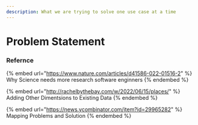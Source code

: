 ```yaml
---
description: What we are trying to solve one use case at a time
---
```


# Problem Statement











### Refernce

{% embed url="https://www.nature.com/articles/d41586-022-01516-2" %}
Why Science needs more research software enginners
{% endembed %}

{% embed url="http://rachelbythebay.com/w/2022/06/15/places/" %}
Adding Other Dimentsions to Existing Data
{% endembed %}

{% embed url="https://news.ycombinator.com/item?id=29965282" %}
Mapping Problems and Solution
{% endembed %}
